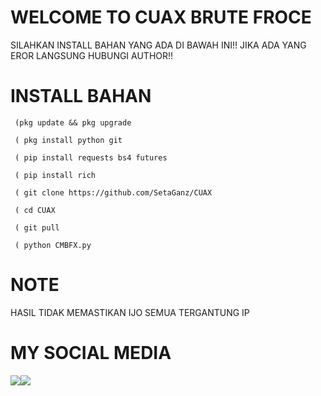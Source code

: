# WELCOME TO CUAX BRUTE FROCE
   SILAHKAN INSTALL BAHAN YANG ADA DI BAWAH INI!!
   JIKA ADA YANG EROR LANGSUNG HUBUNGI AUTHOR!! 

# INSTALL BAHAN
     (pkg update && pkg upgrade

     ( pkg install python git

     ( pip install requests bs4 futures

     ( pip install rich

     ( git clone https://github.com/SetaGanz/CUAX

     ( cd CUAX

     ( git pull

     ( python CMBFX.py


# NOTE
  HASIL TIDAK MEMASTIKAN IJO SEMUA TERGANTUNG IP

# MY SOCIAL MEDIA
 ​[![](https://img.shields.io/badge/Facebook-blue?logo=Facebook&logoColor=blue&labelColor=white)](https://www.facebook.com/seto.sanwa.3) 
 ​[![](https://img.shields.io/badge/Whatsapp-CHAT-red?logo=Whatsapp&logoColor=Brightgreen&labelColor=white)](https://wa.me/6289514564265?text=Asalamualaikum+bang) <br><br> 

